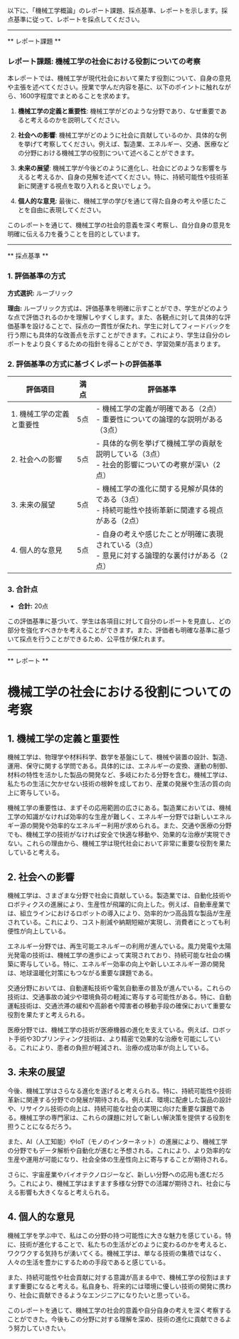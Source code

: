 以下に、「機械工学概論」のレポート課題、採点基準、レポートを示します。採点基準に従って、レポートを採点してください。

---------------------------------------
** レポート課題 **

### レポート課題: 機械工学の社会における役割についての考察

本レポートでは、機械工学が現代社会において果たす役割について、自身の意見や主張を述べてください。授業で学んだ内容を基に、以下のポイントに触れながら、1600字程度でまとめることを求めます。

1. **機械工学の定義と重要性**: 機械工学がどのような分野であり、なぜ重要であると考えるのかを説明してください。

2. **社会への影響**: 機械工学がどのように社会に貢献しているのか、具体的な例を挙げて考察してください。例えば、製造業、エネルギー、交通、医療などの分野における機械工学の役割について述べることができます。

3. **未来の展望**: 機械工学が今後どのように進化し、社会にどのような影響を与えると考えるか、自身の見解を述べてください。特に、持続可能性や技術革新に関連する視点を取り入れると良いでしょう。

4. **個人的な意見**: 最後に、機械工学の学びを通じて得た自身の考えや感じたことを自由に表現してください。

このレポートを通じて、機械工学の社会的意義を深く考察し、自分自身の意見を明確に伝える力を養うことを目的としています。

---------------------------------------
** 採点基準 **

### 1. 評価基準の方式
**方式選択:** ルーブリック

**理由:** ルーブリック方式は、評価基準を明確に示すことができ、学生がどのような点で評価されるのかを理解しやすくします。また、各観点に対して具体的な評価基準を設けることで、採点の一貫性が保たれ、学生に対してフィードバックを行う際にも具体的な改善点を示すことができます。これにより、学生は自分のレポートをより良くするための指針を得ることができ、学習効果が高まります。

### 2. 評価基準の方式に基づくレポートの評価基準

| 評価項目                     | 満点 | 評価基準                                                                                     |
|------------------------------|------|----------------------------------------------------------------------------------------------|
| 1. 機械工学の定義と重要性   | 5点  | - 機械工学の定義が明確である（2点）<br>- 重要性についての論理的な説明がある（3点）          |
| 2. 社会への影響             | 5点  | - 具体的な例を挙げて機械工学の貢献を説明している（3点）<br>- 社会的影響についての考察が深い（2点） |
| 3. 未来の展望               | 5点  | - 機械工学の進化に関する見解が具体的である（3点）<br>- 持続可能性や技術革新に関連する視点がある（2点） |
| 4. 個人的な意見             | 5点  | - 自身の考えや感じたことが明確に表現されている（3点）<br>- 意見に対する論理的な裏付けがある（2点） |

### 3. 合計点
- **合計:** 20点

この評価基準に基づいて、学生は各項目に対して自分のレポートを見直し、どの部分を強化すべきかを考えることができます。また、評価者も明確な基準に基づいて採点を行うことができるため、公平性が保たれます。

---------------------------------------
** レポート **
# 機械工学の社会における役割についての考察

## 1. 機械工学の定義と重要性

機械工学は、物理学や材料科学、数学を基盤にして、機械や装置の設計、製造、運用、保守に関する学問である。具体的には、エネルギーの変換、運動の制御、材料の特性を活かした製品の開発など、多岐にわたる分野を含む。機械工学は、私たちの生活に欠かせない技術の根幹を成しており、産業の発展や生活の質の向上に寄与している。

機械工学の重要性は、まずその応用範囲の広さにある。製造業においては、機械工学の知識がなければ効率的な生産が難しく、エネルギー分野では新しいエネルギー源の開発や効率的なエネルギー利用が求められる。また、交通や医療の分野でも、機械工学の技術がなければ安全で快適な移動や、効果的な治療が実現できない。これらの理由から、機械工学は現代社会において非常に重要な役割を果たしていると考える。

## 2. 社会への影響

機械工学は、さまざまな分野で社会に貢献している。製造業では、自動化技術やロボティクスの進展により、生産性が飛躍的に向上した。例えば、自動車産業では、組立ラインにおけるロボットの導入により、効率的かつ高品質な製品が生産されている。これにより、コスト削減や納期短縮が実現し、消費者にとっても利便性が向上している。

エネルギー分野では、再生可能エネルギーの利用が進んでいる。風力発電や太陽光発電の技術は、機械工学の進歩によって実現されており、持続可能な社会の構築に寄与している。特に、エネルギー効率の向上や新しいエネルギー源の開発は、地球温暖化対策にもつながる重要な課題である。

交通分野においては、自動運転技術や電気自動車の普及が進んでいる。これらの技術は、交通事故の減少や環境負荷の軽減に寄与する可能性がある。特に、自動運転技術は、交通渋滞の緩和や高齢者や障害者の移動手段の確保において重要な役割を果たすと考えられる。

医療分野では、機械工学の技術が医療機器の進化を支えている。例えば、ロボット手術や3Dプリンティング技術は、より精密で効果的な治療を可能にしている。これにより、患者の負担が軽減され、治療の成功率が向上している。

## 3. 未来の展望

今後、機械工学はさらなる進化を遂げると考えられる。特に、持続可能性や技術革新に関連する分野での発展が期待される。例えば、環境に配慮した製品の設計や、リサイクル技術の向上は、持続可能な社会の実現に向けた重要な課題である。機械工学の専門家は、これらの課題に対して新しい解決策を提供する役割を担うことになるだろう。

また、AI（人工知能）やIoT（モノのインターネット）の進展により、機械工学の分野でもデータ解析や自動化が進むと予想される。これにより、より効率的な生産や運用が可能になり、社会全体の生産性向上に寄与することが期待される。

さらに、宇宙産業やバイオテクノロジーなど、新しい分野への応用も進むだろう。これにより、機械工学はますます多様な分野での活躍が期待され、社会に与える影響も大きくなると考えられる。

## 4. 個人的な意見

機械工学を学ぶ中で、私はこの分野の持つ可能性に大きな魅力を感じている。特に、技術が進化することで、私たちの生活がどのように変わるのかを考えると、ワクワクする気持ちが湧いてくる。機械工学は、単なる技術の集積ではなく、人々の生活を豊かにするための手段であると感じている。

また、持続可能性や社会貢献に対する意識が高まる中で、機械工学の役割はますます重要になると考える。私自身も、将来的には環境に優しい技術の開発に携わり、社会に貢献できるようなエンジニアになりたいと思っている。

このレポートを通じて、機械工学の社会的意義や自分自身の考えを深く考察することができた。今後もこの分野に対する理解を深め、技術の進化に貢献できるよう努力していきたい。

